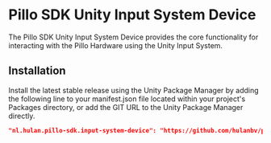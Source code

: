 # Pillo SDK Unity Input System Device

The Pillo SDK Unity Input System Device provides the core functionality for interacting with the Pillo Hardware using the Unity Input System.

## Installation

Install the latest stable release using the Unity Package Manager by adding the following line to your manifest.json file located within your project's Packages directory, or add the GIT URL to the Unity Package Manager directly.

```json
"nl.hulan.pillo-sdk.input-system-device": "https://github.com/hulanbv/pillo-sdk-mono.git?path=/UnityInputSystemDevice"
```
